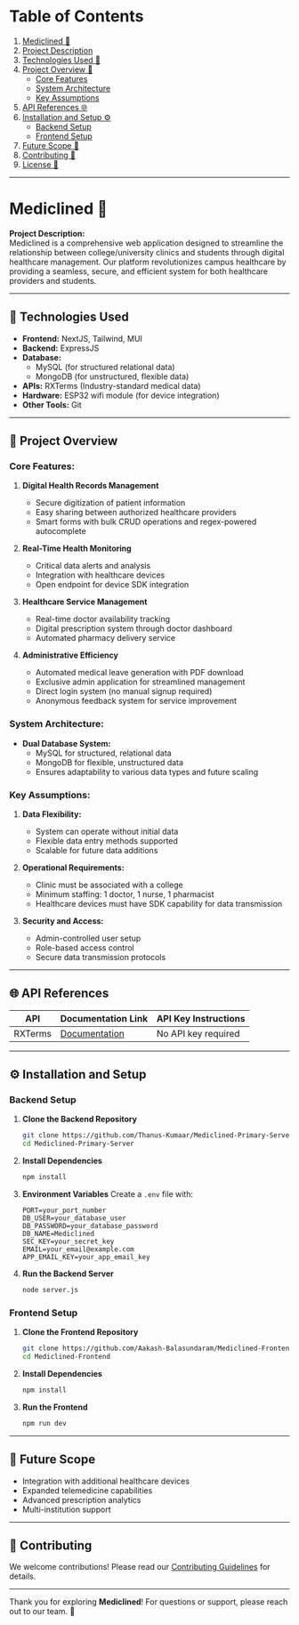 # Table of Contents

1. [Mediclined 🏥](#mediclined-)
2. [Project Description](#project-description)
3. [Technologies Used 🌟](#-technologies-used)
4. [Project Overview 📝](#-project-overview)
   - [Core Features](#core-features)
   - [System Architecture](#system-architecture)
   - [Key Assumptions](#key-assumptions)
5. [API References 🌐](#-api-references)
6. [Installation and Setup ⚙️](#-installation-and-setup)
   - [Backend Setup](#backend-setup)
   - [Frontend Setup](#frontend-setup)
7. [Future Scope 🔮](#-future-scope)
8. [Contributing 🤝](#-contributing)
9. [License 📄](#-license)

---

# Mediclined 🏥

**Project Description:**  
Mediclined is a comprehensive web application designed to streamline the relationship between college/university clinics and students through digital healthcare management. Our platform revolutionizes campus healthcare by providing a seamless, secure, and efficient system for both healthcare providers and students.

---

## 🌟 Technologies Used
- **Frontend:** NextJS, Tailwind, MUI
- **Backend:** ExpressJS
- **Database:** 
  - MySQL (for structured relational data)
  - MongoDB (for unstructured, flexible data)
- **APIs:** RXTerms (Industry-standard medical data)
- **Hardware:** ESP32 wifi module (for device integration)
- **Other Tools:** Git

---

## 📝 Project Overview

### Core Features:
1. **Digital Health Records Management**
   - Secure digitization of patient information
   - Easy sharing between authorized healthcare providers
   - Smart forms with bulk CRUD operations and regex-powered autocomplete

2. **Real-Time Health Monitoring**
   - Critical data alerts and analysis
   - Integration with healthcare devices
   - Open endpoint for device SDK integration

3. **Healthcare Service Management**
   - Real-time doctor availability tracking
   - Digital prescription system through doctor dashboard
   - Automated pharmacy delivery service

4. **Administrative Efficiency**
   - Automated medical leave generation with PDF download
   - Exclusive admin application for streamlined management
   - Direct login system (no manual signup required)
   - Anonymous feedback system for service improvement

### System Architecture:
- **Dual Database System:**
  - MySQL for structured, relational data
  - MongoDB for flexible, unstructured data
  - Ensures adaptability to various data types and future scaling

### Key Assumptions:
1. **Data Flexibility:**
   - System can operate without initial data
   - Flexible data entry methods supported
   - Scalable for future data additions

2. **Operational Requirements:**
   - Clinic must be associated with a college
   - Minimum staffing: 1 doctor, 1 nurse, 1 pharmacist
   - Healthcare devices must have SDK capability for data transmission

3. **Security and Access:**
   - Admin-controlled user setup
   - Role-based access control
   - Secure data transmission protocols

---

## 🌐 API References
| API          | Documentation Link                   | API Key Instructions                                    |
|--------------|--------------------------------------|--------------------------------------------------------|
| RXTerms      | [Documentation](https://clinicaltables.nlm.nih.gov/apidoc/rxterms/v3/doc.html) | No API key required                                      |

---

## ⚙️ Installation and Setup

### Backend Setup
1. **Clone the Backend Repository**
   ```bash
   git clone https://github.com/Thanus-Kumaar/Mediclined-Primary-Server.git
   cd Mediclined-Primary-Server
   ```

2. **Install Dependencies**
   ```bash
   npm install
   ```

3. **Environment Variables**
   Create a `.env` file with:
   ```plaintext
   PORT=your_port_number
   DB_USER=your_database_user
   DB_PASSWORD=your_database_password
   DB_NAME=Mediclined
   SEC_KEY=your_secret_key
   EMAIL=your_email@example.com
   APP_EMAIL_KEY=your_app_email_key
   ```

4. **Run the Backend Server**
   ```bash
   node server.js
   ```

### Frontend Setup
1. **Clone the Frontend Repository**
   ```bash
   git clone https://github.com/Aakash-Balasundaram/Mediclined-Frontend.git
   cd Mediclined-Frontend
   ```

2. **Install Dependencies**
   ```bash
   npm install
   ```

3. **Run the Frontend**
   ```bash
   npm run dev
   ```

---

## 🔮 Future Scope
- Integration with additional healthcare devices
- Expanded telemedicine capabilities
- Advanced prescription analytics
- Multi-institution support

---

## 🤝 Contributing
We welcome contributions! Please read our [Contributing Guidelines](CONTRIBUTING.md) for details.

---

Thank you for exploring **Mediclined**! For questions or support, please reach out to our team. 🌟
